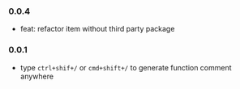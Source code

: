 ### 0.0.4

- feat: refactor item without third party package

### 0.0.1

- type `ctrl+shif+/` or `cmd+shift+/` to generate function comment anywhere
